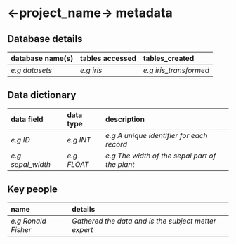 # <-project_name-> metadata

## Database details

| database name(s) | tables accessed | tables_created |
| :--------------- | :-------------- | :------------- |
| *e.g datasets* | *e.g iris* | *e.g iris_transformed* |

## Data dictionary

| data field | data type | description |
| :--------- | :-------- | :---------- |
| *e.g ID* | *e.g INT* | *e.g A unique identifier for each record* |
| *e.g sepal_width* | *e.g FLOAT* | *e.g The width of the sepal part of the plant* |

## Key people

| name | details |
| :--- | :------ |
| *e.g Ronald Fisher* | *Gathered the data and is the subject metter expert* |
